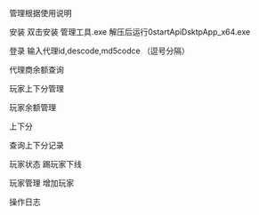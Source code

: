 管理根据使用说明


安装
 双击安装 管理工具.exe     解压后运行0startApiDsktpApp_x64.exe


登录
输入代理id,descode,md5codce                   （逗号分隔）


代理商余额查询

玩家上下分管理



玩家余额管理

上下分

查询上下分记录


玩家状态 踢玩家下线

玩家管理
增加玩家




操作日志



